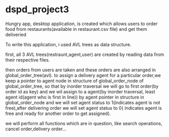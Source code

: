 # dspd_project3

Hungry app, desktop application, is created which allows users to order food from restaurants(available in restaurant.csv file) and get them deliveried

To write this application, i used AVL trees as data structure.

first, all 3 AVL trees(restraunt,agent,user) are created by reading data from their respective files.

then orders from users are taken and these orders are also arranged in global_order_tree(avl). to assign a delivery agent for a particular order,we keep a pointer to agent node in structure of global_order_node of global_order_tree, so that by inorder traversal we will go to first order(by order id as key) and we wil assign to a agent(by inorder traversal, least agent id(agent who is first in line)) by agent pointer in structure in global_order_node and we will set agent status to 1(indicates agent is not free),after delivering order we will set agent status to 0( indicates agent is free and ready for another order to get assigned).

we will perform all functions which are in question, like search operations, cancel order,delivery order...
